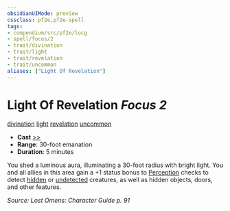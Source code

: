 ```yaml
---
obsidianUIMode: preview
cssclass: pf2e,pf2e-spell
tags:
- compendium/src/pf2e/locg
- spell/focus/2
- trait/divination
- trait/light
- trait/revelation
- trait/uncommon
aliases: ["Light Of Revelation"]
---
```

# Light Of Revelation *Focus 2*   
[divination](divination.md "Divination School Trait")  [light](Reference/Rules/Traits/light.md "Light Effect Trait")  [revelation](revelation.md "Revelation Effect Trait")  [uncommon](uncommon.md "Uncommon Rarity Trait")  

- **Cast** [>>](chapter-9-playing-the-game.md#Actions "Two-Action") 
- **Range**: 30-foot emanation
- **Duration**: 5 minutes

You shed a luminous aura, illuminating a 30-foot radius with bright light. You and all allies in this area gain a +1 status bonus to [Perception](skills.md#Perception) checks to detect [hidden](conditions.md#Hidden) or [undetected](conditions.md#Undetected) creatures, as well as hidden objects, doors, and other features.

*Source: Lost Omens: Character Guide p. 91*